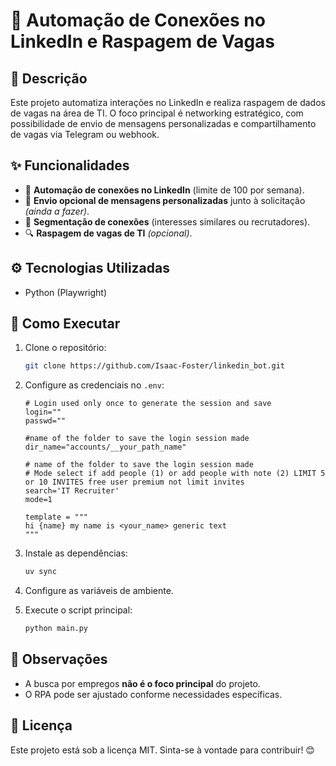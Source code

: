 # 🚀 Automação de Conexões no LinkedIn e Raspagem de Vagas

## 📌 Descrição
Este projeto automatiza interações no LinkedIn e realiza raspagem de dados de vagas na área de TI. O foco principal é networking estratégico, com possibilidade de envio de mensagens personalizadas e compartilhamento de vagas via Telegram ou webhook.

## ✨ Funcionalidades
- 📩 **Automação de conexões no LinkedIn** (limite de 100 por semana).
- 💬 **Envio opcional de mensagens personalizadas** junto à solicitação *(ainda a fazer)*.
- 🎯 **Segmentação de conexões** (interesses similares ou recrutadores).
- 🔍 **Raspagem de vagas de TI** *(opcional)*.

## ⚙️ Tecnologias Utilizadas
- Python (Playwright)

## 🚀 Como Executar
1. Clone o repositório:
   ```bash
   git clone https://github.com/Isaac-Foster/linkedin_bot.git
   ```
 2. Configure as credenciais no `.env`:
    ```
    # Login used only once to generate the session and save
    login=""
    passwd=""

    #name of the folder to save the login session made
    dir_name="accounts/__your_path_name"

    # name of the folder to save the login session made
    # Mode select if add people (1) or add people with note (2) LIMIT 5 or 10 INVITES free user premium not limit invites
    search='IT Recruiter'
    mode=1

    template = """
    hi {name} my name is <your_name> generic text
    """
    ```


3. Instale as dependências:
   ```bash
   uv sync
   ```
4. Configure as variáveis de ambiente.
5. Execute o script principal:
   ```bash
   python main.py
   ```

## 📌 Observações
- A busca por empregos **não é o foco principal** do projeto.
- O RPA pode ser ajustado conforme necessidades específicas.

## 📄 Licença
Este projeto está sob a licença MIT. Sinta-se à vontade para contribuir! 😊

